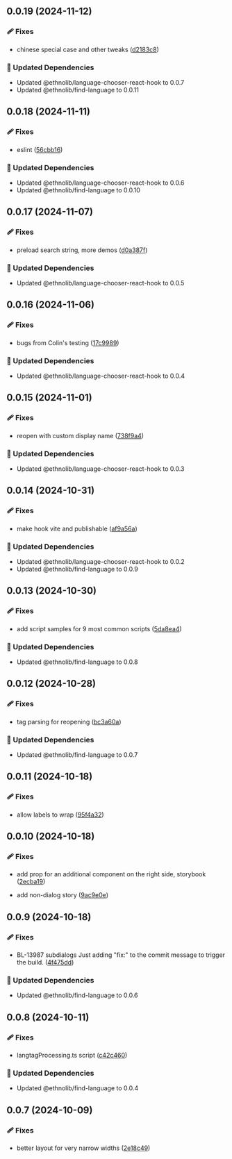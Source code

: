## 0.0.19 (2024-11-12)


### 🩹 Fixes

- chinese special case and other tweaks ([d2183c8](https://github.com/sillsdev/EthnoLib/commit/d2183c8))


### 🧱 Updated Dependencies

- Updated @ethnolib/language-chooser-react-hook to 0.0.7
- Updated @ethnolib/find-language to 0.0.11

## 0.0.18 (2024-11-11)


### 🩹 Fixes

- eslint ([56cbb16](https://github.com/sillsdev/EthnoLib/commit/56cbb16))


### 🧱 Updated Dependencies

- Updated @ethnolib/language-chooser-react-hook to 0.0.6
- Updated @ethnolib/find-language to 0.0.10

## 0.0.17 (2024-11-07)


### 🩹 Fixes

- preload search string, more demos ([d0a387f](https://github.com/sillsdev/EthnoLib/commit/d0a387f))


### 🧱 Updated Dependencies

- Updated @ethnolib/language-chooser-react-hook to 0.0.5

## 0.0.16 (2024-11-06)


### 🩹 Fixes

- bugs from Colin's testing ([17c9989](https://github.com/sillsdev/EthnoLib/commit/17c9989))


### 🧱 Updated Dependencies

- Updated @ethnolib/language-chooser-react-hook to 0.0.4

## 0.0.15 (2024-11-01)


### 🩹 Fixes

- reopen with custom display name ([738f9a4](https://github.com/sillsdev/EthnoLib/commit/738f9a4))


### 🧱 Updated Dependencies

- Updated @ethnolib/language-chooser-react-hook to 0.0.3

## 0.0.14 (2024-10-31)


### 🩹 Fixes

- make hook vite and publishable ([af9a56a](https://github.com/sillsdev/EthnoLib/commit/af9a56a))


### 🧱 Updated Dependencies

- Updated @ethnolib/language-chooser-react-hook to 0.0.2
- Updated @ethnolib/find-language to 0.0.9

## 0.0.13 (2024-10-30)


### 🩹 Fixes

- add script samples for 9 most common scripts ([5da8ea4](https://github.com/sillsdev/EthnoLib/commit/5da8ea4))


### 🧱 Updated Dependencies

- Updated @ethnolib/find-language to 0.0.8

## 0.0.12 (2024-10-28)


### 🩹 Fixes

- tag parsing for reopening ([bc3a60a](https://github.com/sillsdev/EthnoLib/commit/bc3a60a))


### 🧱 Updated Dependencies

- Updated @ethnolib/find-language to 0.0.7

## 0.0.11 (2024-10-18)


### 🩹 Fixes

- allow labels to wrap ([95f4a32](https://github.com/sillsdev/EthnoLib/commit/95f4a32))

## 0.0.10 (2024-10-18)


### 🩹 Fixes

- add prop for an additional component on the right side, storybook ([2ecba19](https://github.com/sillsdev/EthnoLib/commit/2ecba19))

- add non-dialog story ([9ac9e0e](https://github.com/sillsdev/EthnoLib/commit/9ac9e0e))

## 0.0.9 (2024-10-18)


### 🩹 Fixes

- BL-13987 subdialogs Just adding "fix:" to the commit message to trigger the build. ([4f475dd](https://github.com/sillsdev/EthnoLib/commit/4f475dd))


### 🧱 Updated Dependencies

- Updated @ethnolib/find-language to 0.0.6

## 0.0.8 (2024-10-11)


### 🩹 Fixes

- langtagProcessing.ts script ([c42c460](https://github.com/sillsdev/EthnoLib/commit/c42c460))


### 🧱 Updated Dependencies

- Updated @ethnolib/find-language to 0.0.4

## 0.0.7 (2024-10-09)


### 🩹 Fixes

- better layout for very narrow widths ([2e18c49](https://github.com/sillsdev/EthnoLib/commit/2e18c49))